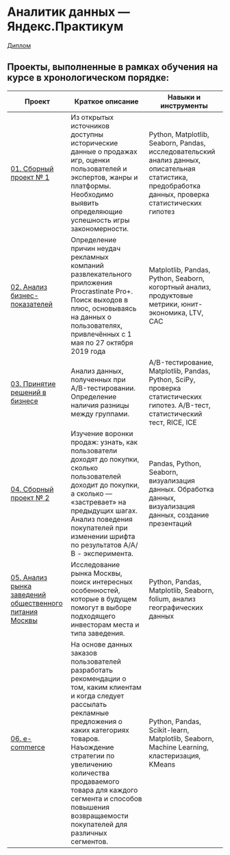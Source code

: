 # Аналитик данных — Яндекс.Практикум
[Диплом](https://github.com/RIXR0ZZE/yandex_practicum/blob/main/Диплом.pdf)

## Проекты, выполненные в рамках обучения на курсе в хронологическом порядке:

| Проект                 |      Краткое описание                              |            Навыки и инструменты             |
|------------------------|---------------------------------------------------|---------------------------------------------|
| [01. Сборный проект № 1](https://github.com/RIXR0ZZE/yandex_practicum/blob/main/01.%20Сборный%20Проект%20№%201/yandex_pr_1.ipynb)  |Из открытых источников доступны исторические данные о продажах игр, оценки пользователей и экспертов, жанры и платформы. Необходимо выявить определяющие успешность игры закономерности.|Python, Matplotlib, Seaborn, Pandas,  исследовательский анализ данных, описательная статистика, предобработка данных, проверка статистических гипотез|
| [02. Анализ бизнес-показателей](https://github.com/RIXR0ZZE/yandex_practicum/blob/main/02.%20Анализ%20бизнес-показателей/yandex_pr_2%20(1).ipynb)|Определение причин неудач рекламных компаний развлекательного приложения Procrastinate Pro+. Поиск выходов в плюс, основываясь на данных о пользователях, привлечённых с 1 мая по 27 октября 2019 года|Matplotlib, Pandas, Python, Seaborn, когортный анализ, продуктовые метрики, юнит-экономика, LTV, CAC|
| [03. Принятие решений в бизнесе](https://github.com/RIXR0ZZE/yandex_practicum/blob/main/03.%20Принятие%20решений%20в%20бизнесе/yandex_pr_3%20(1).ipynb)|Анализ данных, полученных при A/B-тестировании. Определение наличия разницы между группами.|A/B-тестирование, Matplotlib, Pandas, Python, SciPy, проверка статистических гипотез. A/B-тест, статистический тест, RICE, ICE|
| [04. Сборный проект № 2](https://github.com/RIXR0ZZE/yandex_practicum/blob/main/04.%20Сборный%20проект%20№%202/yandex_pr_4%20(1).ipynb)|Изучение воронки продаж: узнать, как пользователи доходят до покупки, сколько пользователей доходит до покупки, а сколько — «застревает» на предыдущих шагах. Анализ поведения покупателей при изменении шрифта по результатов А/А/В - эксперимента.|Pandas, Python, Seaborn, визуализация данных. Обработка данных, визуализация данных, создание презентаций|
| [05. Анализ рынка заведений общественного питания Москвы](https://github.com/RIXR0ZZE/yandex_practicum/blob/main/05.%20Анализ%20рынка%20заведений%20общественного%20питания%20Москвы/yandex_pr_5%20(3).ipynb)|Исследование рынка Москвы, поиск интересных особенностей, которые в будущем помогут в выборе подходящего инвесторам места и типа заведения.|Python, Pandas, Matplotlib, Seaborn, folium, анализ географических данных|
| [06. e-commerce](https://github.com/RIXR0ZZE/yandex_practicum/blob/main/06.%20e-commerce/yandex_pr_6%20(3).ipynb)|На основе данных заказов пользователей разработать рекомендации о том, каким клиентам и когда следует рассылать рекламные предложения о каких категориях товаров. Наъождение стратегии по увеличению количества продаваемого товара для каждого сегмента и способов повышения возвращаемости покупателей для различных сегментов.| Python, Pandas, Scikit-learn, Matplotlib, Seaborn, Machine Learning, кластеризация, KMeans|
